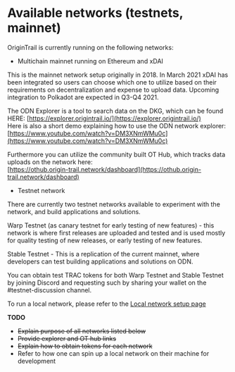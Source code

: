 # Available networks \(testnets, mainnet\)

OriginTrail is currently running on the following networks:

* Multichain mainnet running on Ethereum and xDAI

This is the mainnet network setup originally in 2018. In March 2021 xDAI has been integrated so users can choose which one to utilize based on their requirements on decentralization and expense to upload data. Upcoming integration to Polkadot are expected in Q3-Q4 2021.

The ODN Explorer is a tool to search data on the DKG, which can be found HERE: [https://explorer.origintrail.io/](https://explorer.origintrail.io/)  
Here is also a short demo explaining how to use the ODN network explorer:  
[https://www.youtube.com/watch?v=DM3XNmWMu0c](https://www.youtube.com/watch?v=DM3XNmWMu0c)

Furthermore you can utilize the community built OT Hub, which tracks data uploads on the network here:  
[https://othub.origin-trail.network/dashboard](https://othub.origin-trail.network/dashboard) 

* Testnet network

There are currently two testnet networks available to experiment with the network, and build applications and solutions.

Warp Testnet \(as canary testnet for early testing of new features\) -  this network is where first releases are uploaded and tested and is used mostly for quality testing of new releases, or early testing of new features.

Stable Testnet - This is a replication of the current mainnet, where developers can test building applications and solutions on ODN.

You can obtain test TRAC tokens for both Warp Testnet and Stable Testnet by joining Discord and requesting such by sharing your wallet on the \#testnet-discussion channel.

To run a local network, please refer to the [Local network setup page](../developers/setting-up-development-environment.md)

**TODO**

* ~~Explain purpose of all networks listed below~~
* ~~Provide explorer and OT hub links~~
* ~~Explain how to obtain tokens for each network~~
* Refer to how one can spin up a local network on their machine for development

